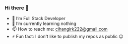 ### Hi there 👋
- 🔭 I’m Full Stack Developer 
- 🌱 I’m currently learning nothing
- 📫 How to reach me: cihangirk222@gmail.com
- ⚡ Fun fact: I don't like to publish my repos as public :wink:
